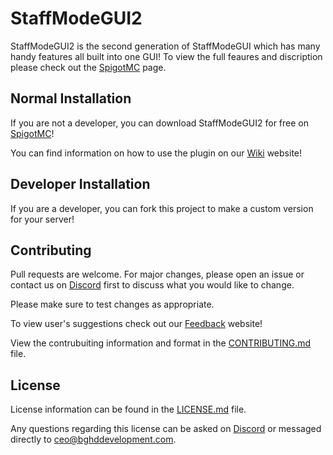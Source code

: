 # StaffModeGUI2

StaffModeGUI2 is the second generation of StaffModeGUI which has many handy features all built into one GUI! To view the full feaures and discription please check out the [SpigotMC](https://www.spigotmc.org/resources/60960/) page.

## Normal Installation

If you are not a developer, you can download StaffModeGUI2 for free on [SpigotMC](https://www.spigotmc.org/resources/60960/)!  

You can find information on how to use the plugin on our [Wiki](https://wiki.bghddevelopment.com) website!
## Developer Installation

If you are a developer, you can fork this project to make a custom version for your server!


## Contributing
Pull requests are welcome. For major changes, please open an issue or contact us on [Discord](https://bghddevelopment.com/discord) first to discuss what you would like to change.

Please make sure to test changes as appropriate.  

To view user's suggestions check out our [Feedback](https://feedback.bghddevelopment.com) website!

View the contrubuiting information and format in the  [CONTRIBUTING.md](CONTRIBUTING.md) file.  

## License
License information can be found in the [LICENSE.md](LICENSE.md) file.  


Any questions regarding this license can be asked on [Discord](https://bghddevelopment.com/discord) or messaged directly to [ceo@bghddevelopment.com](mailto:ceo@bghddevelopment.com).
